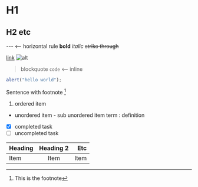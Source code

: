 # H1

## H2 etc

--- <-- horizontal rule
**bold**
_italic_
~~strike through~~

[link](https://google.com)
![alt](./image.png "hover-text")

> blockquote
> `code` <-- inline

```javascript <-- block (language optional)
alert("hello world");
```

Sentence with footnote [^1]
[^1]: This is the footnote

1. ordered item

- unordered item - sub unordered item
  term
  : definition

- [x] completed task
- [ ] uncompleted task

| Heading | Heading 2 |  Etc |
| ------- | :-------: | ---: |
| Item    |   Item    | Item |
